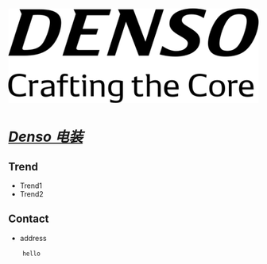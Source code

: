 # [![Denso](/assets/img/Denso.svg "cockpit") ](https://www.denso.com/global/en/business/products-and-services/mobility/safety-cockpit/)

# ***[Denso 电装](https://www.denso.com/global/en/business/products-and-services/mobility/safety-cockpit/ "cockpit")***

## Trend
- Trend1
- Trend2

## Contact
- address
```
    hello
```